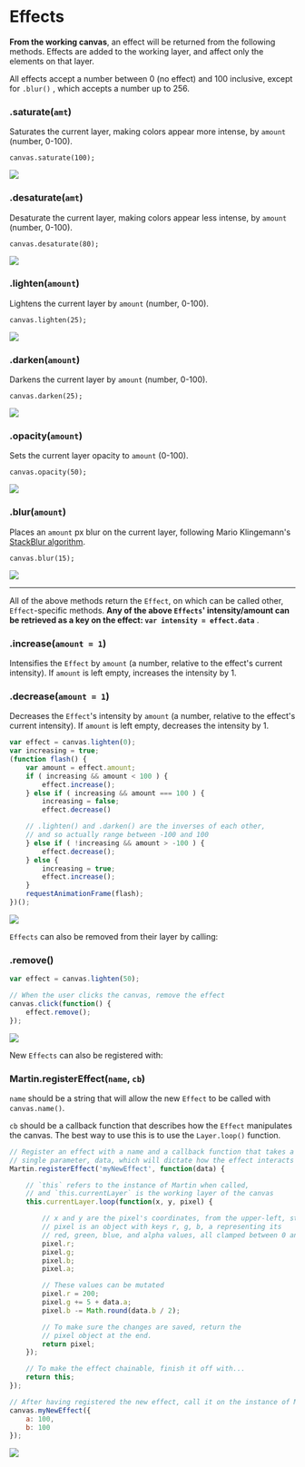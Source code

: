 # Effects

**From the working canvas**, an effect will be returned from the following methods. Effects are added to the working layer, and affect only the elements on that layer.

All effects accept a number between 0 (no effect) and 100 inclusive, except for `.blur()` , which accepts a number up to 256.

### .saturate(`amt`)

Saturates the current layer, making colors appear more intense, by `amount` (number, 0-100).

```
canvas.saturate(100);
```

<img id="martin-saturate" src="images/bunny.jpg">

### .desaturate(`amt`)

Desaturate the current layer, making colors appear less intense, by `amount` (number, 0-100).

```
canvas.desaturate(80);
```

<img id="martin-desaturate" src="images/bunny.jpg">

### .lighten(`amount`)

Lightens the current layer by `amount` (number, 0-100).

```
canvas.lighten(25);
```

<img id="martin-lighten" src="images/bunny.jpg">

### .darken(`amount`)

Darkens the current layer by `amount` (number, 0-100).

```
canvas.darken(25);
```

<img id="martin-darken" src="images/bunny.jpg">

### .opacity(`amount`)

Sets the current layer opacity to `amount` (0-100).

```
canvas.opacity(50);
```

<img id="martin-opacity" src="images/bunny.jpg">

### .blur(`amount`)

Places an `amount` px blur on the current layer, following Mario Klingemann's [StackBlur algorithm](https://github.com/Quasimondo/QuasimondoJS/blob/master/blur/StackBlur.js).

```
canvas.blur(15);
```

<img id="martin-blur" src="images/bunny.jpg">

<hr>

All of the above methods return the `Effect`, on which can be called other, `Effect`-specific methods. **Any of the above `Effects`' intensity/amount can be retrieved as a key on the effect: `var intensity = effect.data`** .

### .increase(`amount = 1`)

Intensifies the `Effect` by `amount` (a number, relative to the effect's current intensity). If `amount` is left empty, increases the intensity by 1.

### .decrease(`amount = 1`)

Decreases the `Effect`'s intensity by `amount` (a number, relative to the effect's current intensity). If `amount` is left empty, decreases the intensity by 1.

```js
var effect = canvas.lighten(0);
var increasing = true;
(function flash() {
    var amount = effect.amount;
    if ( increasing && amount < 100 ) {
        effect.increase();
    } else if ( increasing && amount === 100 ) {
        increasing = false;
        effect.decrease()

    // .lighten() and .darken() are the inverses of each other,
    // and so actually range between -100 and 100
    } else if ( !increasing && amount > -100 ) {
        effect.decrease();
    } else {
        increasing = true;
        effect.increase();
    }
    requestAnimationFrame(flash);
})();
```
<img id="martin-flash" src="images/bunny.jpg">

`Effects` can also be removed from their layer by calling:

### .remove()

```js
var effect = canvas.lighten(50);

// When the user clicks the canvas, remove the effect
canvas.click(function() {
    effect.remove();
});
```

<img id="martin-effect-remove" src="images/bunny.jpg">

New `Effects` can also be registered with:

### Martin.registerEffect(`name`, `cb`)

`name` should be a string that will allow the new `Effect` to be called with `canvas.name()`.

`cb` should be a callback function that describes how the `Effect` manipulates the canvas. The best way to use this is to use the `Layer.loop()` function.

```js
// Register an effect with a name and a callback function that takes a
// single parameter, data, which will dictate how the effect interacts with the canvas
Martin.registerEffect('myNewEffect', function(data) {

    // `this` refers to the instance of Martin when called,
    // and `this.currentLayer` is the working layer of the canvas
    this.currentLayer.loop(function(x, y, pixel) {

        // x and y are the pixel's coordinates, from the upper-left, starting with 0
        // pixel is an object with keys r, g, b, a representing its
        // red, green, blue, and alpha values, all clamped between 0 and 255
        pixel.r;
        pixel.g;
        pixel.b;
        pixel.a;

        // These values can be mutated
        pixel.r = 200;
        pixel.g += 5 + data.a;
        pixel.b -= Math.round(data.b / 2);

        // To make sure the changes are saved, return the
        // pixel object at the end.
        return pixel;
    });

    // To make the effect chainable, finish it off with...
    return this;
});

// After having registered the new effect, call it on the instance of Martin
canvas.myNewEffect({
    a: 100,
    b: 100
});
```

<img id="martin-my-new-effect" src="images/bunny.jpg">
